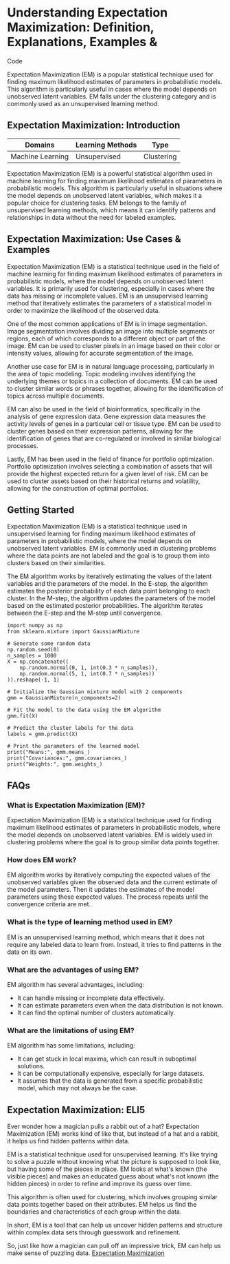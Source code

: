 # Understanding Expectation Maximization: Definition, Explanations, Examples &
Code

Expectation Maximization (EM) is a popular statistical technique used for
finding maximum likelihood estimates of parameters in probabilistic models.
This algorithm is particularly useful in cases where the model depends on
unobserved latent variables. EM falls under the clustering category and is
commonly used as an unsupervised learning method.

## Expectation Maximization: Introduction

Domains | Learning Methods | Type  
---|---|---  
Machine Learning | Unsupervised | Clustering  
  
Expectation Maximization (EM) is a powerful statistical algorithm used in
machine learning for finding maximum likelihood estimates of parameters in
probabilistic models. This algorithm is particularly useful in situations
where the model depends on unobserved latent variables, which makes it a
popular choice for clustering tasks. EM belongs to the family of unsupervised
learning methods, which means it can identify patterns and relationships in
data without the need for labeled examples.

## Expectation Maximization: Use Cases & Examples

Expectation Maximization (EM) is a statistical technique used in the field of
machine learning for finding maximum likelihood estimates of parameters in
probabilistic models, where the model depends on unobserved latent variables.
It is primarily used for clustering, especially in cases where the data has
missing or incomplete values. EM is an unsupervised learning method that
iteratively estimates the parameters of a statistical model in order to
maximize the likelihood of the observed data.

One of the most common applications of EM is in image segmentation. Image
segmentation involves dividing an image into multiple segments or regions,
each of which corresponds to a different object or part of the image. EM can
be used to cluster pixels in an image based on their color or intensity
values, allowing for accurate segmentation of the image.

Another use case for EM is in natural language processing, particularly in the
area of topic modeling. Topic modeling involves identifying the underlying
themes or topics in a collection of documents. EM can be used to cluster
similar words or phrases together, allowing for the identification of topics
across multiple documents.

EM can also be used in the field of bioinformatics, specifically in the
analysis of gene expression data. Gene expression data measures the activity
levels of genes in a particular cell or tissue type. EM can be used to cluster
genes based on their expression patterns, allowing for the identification of
genes that are co-regulated or involved in similar biological processes.

Lastly, EM has been used in the field of finance for portfolio optimization.
Portfolio optimization involves selecting a combination of assets that will
provide the highest expected return for a given level of risk. EM can be used
to cluster assets based on their historical returns and volatility, allowing
for the construction of optimal portfolios.

## Getting Started

Expectation Maximization (EM) is a statistical technique used in unsupervised
learning for finding maximum likelihood estimates of parameters in
probabilistic models, where the model depends on unobserved latent variables.
EM is commonly used in clustering problems where the data points are not
labeled and the goal is to group them into clusters based on their
similarities.

The EM algorithm works by iteratively estimating the values of the latent
variables and the parameters of the model. In the E-step, the algorithm
estimates the posterior probability of each data point belonging to each
cluster. In the M-step, the algorithm updates the parameters of the model
based on the estimated posterior probabilities. The algorithm iterates between
the E-step and the M-step until convergence.

    
    
    
    import numpy as np
    from sklearn.mixture import GaussianMixture
    
    # Generate some random data
    np.random.seed(0)
    n_samples = 1000
    X = np.concatenate((
        np.random.normal(0, 1, int(0.3 * n_samples)),
        np.random.normal(5, 1, int(0.7 * n_samples))
    )).reshape(-1, 1)
    
    # Initialize the Gaussian mixture model with 2 components
    gmm = GaussianMixture(n_components=2)
    
    # Fit the model to the data using the EM algorithm
    gmm.fit(X)
    
    # Predict the cluster labels for the data
    labels = gmm.predict(X)
    
    # Print the parameters of the learned model
    print("Means:", gmm.means_)
    print("Covariances:", gmm.covariances_)
    print("Weights:", gmm.weights_)
    
    

## FAQs

### What is Expectation Maximization (EM)?

Expectation Maximization (EM) is a statistical technique used for finding
maximum likelihood estimates of parameters in probabilistic models, where the
model depends on unobserved latent variables. EM is widely used in clustering
problems where the goal is to group similar data points together.

### How does EM work?

EM algorithm works by iteratively computing the expected values of the
unobserved variables given the observed data and the current estimate of the
model parameters. Then it updates the estimates of the model parameters using
these expected values. The process repeats until the convergence criteria are
met.

### What is the type of learning method used in EM?

EM is an unsupervised learning method, which means that it does not require
any labeled data to learn from. Instead, it tries to find patterns in the data
on its own.

### What are the advantages of using EM?

EM algorithm has several advantages, including:

  * It can handle missing or incomplete data effectively.
  * It can estimate parameters even when the data distribution is not known.
  * It can find the optimal number of clusters automatically.

### What are the limitations of using EM?

EM algorithm has some limitations, including:

  * It can get stuck in local maxima, which can result in suboptimal solutions.
  * It can be computationally expensive, especially for large datasets.
  * It assumes that the data is generated from a specific probabilistic model, which may not always be the case.

## Expectation Maximization: ELI5

Ever wonder how a magician pulls a rabbit out of a hat? Expectation
Maximization (EM) works kind of like that, but instead of a hat and a rabbit,
it helps us find hidden patterns within data.

EM is a statistical technique used for unsupervised learning. It's like trying
to solve a puzzle without knowing what the picture is supposed to look like,
but having some of the pieces in place. EM looks at what's known (the visible
pieces) and makes an educated guess about what's not known (the hidden pieces)
in order to refine and improve its guess over time.

This algorithm is often used for clustering, which involves grouping similar
data points together based on their attributes. EM helps us find the
boundaries and characteristics of each group within the data.

In short, EM is a tool that can help us uncover hidden patterns and structure
within complex data sets through guesswork and refinement.

So, just like how a magician can pull off an impressive trick, EM can help us
make sense of puzzling data.
[Expectation Maximization](https://serp.ai/expectation-maximization/)
